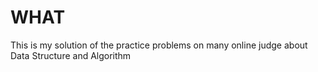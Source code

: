 # WHAT

This is my solution of the practice problems on many online judge about Data Structure and Algorithm
